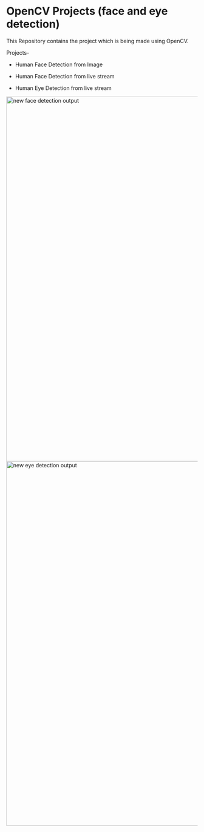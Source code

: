
# OpenCV Projects (face and eye detection)

This Repository contains the project which is being made using OpenCV. 

Projects-

* Human Face Detection from Image

* Human Face Detection from live stream

* Human Eye Detection from live stream 


<img width="960" alt="new face detection output " src="https://github.com/Tshar-k/OpenCV/assets/117516567/148accaa-002a-455c-9dc0-86367a0eb2d6">

<img width="960" alt="new eye detection output " src="https://github.com/Tshar-k/OpenCV/assets/117516567/bf009ee5-73c1-471b-9626-72ad22b05339">


